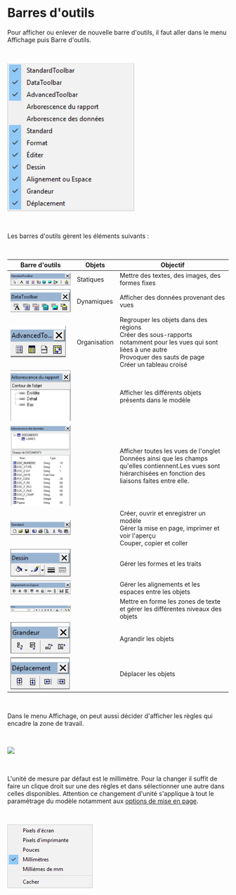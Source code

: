 # Barres d'outils

Pour afficher ou enlever de nouvelle barre d'outils, il faut aller dans le menu Affichage puis Barre d'outils.


 


![](ListeBarresOutils.png)


 


Les barres d'outils gèrent les éléments suivants :


 








| Barre d'outils | Objets | Objectif |
|---|---|---|
| ![](ObjetsStatiques.png) | Statiques | Mettre des textes, des images, des formes fixes |
| ![](ObjetsDynamiques.png) | Dynamiques | Afficher des données provenant des vues |
| ![](ObjetsMiseEnForme.png) | Organisation | Regrouper les objets dans des régions <br>Créer des sous-rapports notamment pour les vues qui sont liées à une autre <br>Provoquer des sauts de page <br>Créer un tableau croisé |
| ![](ListeObjets.png) |   | Afficher les différents objets présents dans le modèle |
| ![](ListeChampsVues.png) |   | Afficher toutes les vues de l'onglet Données ainsi que les champs qu'elles contiennent.Les vues sont hiérarchisées en fonction des liaisons faites entre elle. |
| ![](OutilsStandard.png) |   | Créer, ouvrir et enregistrer un modèle <br>Gérer la mise en page, imprimer et voir l'aperçu <br>Couper, copier et coller |
| ![](OutilsDessin.png) |   | Gérer les formes et les traits |
| ![](OutilsAlignement.png) |   | Gérer les alignements et les espaces entre les objets |
| ![](OutilsFormat.png) |   | Mettre en forme les zones de texte et gérer les différentes niveaux des objets |
| ![](OutilsGrandeur.png) |   | Agrandir les objets |
| ![](OutilsDeplacement.png) |   | Déplacer les objets |


 


Dans le menu Affichage, on peut aussi décider d'afficher les règles qui encadre la zone de travail.


 


![](Règles.png)


 


L'unité de mesure par défaut est le millimètre. Pour la changer il suffit de faire un clique droit sur une des règles et dans sélectionner une autre dans celles disponibles. Attention ce changement d'unité s'applique à tout le paramétrage du modèle notamment aux [options de mise en page](../OptionsMisePage/OptionsMisePage.md).


 


![](Unites.png)



